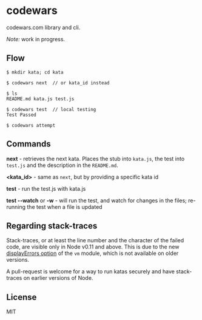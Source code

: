 codewars
========

codewars.com library and cli.

*Note:* work in progress.

Flow
----

```
$ mkdir kata; cd kata

$ codewars next  // or kata_id instead

$ ls
README.md kata.js test.js

$ codewars test  // local testing
Test Passed

$ codewars attempt
```


Commands
--------

**next** - retrieves the next kata. Places the stub into `kata.js`, the test into `test.js` and the description in the `README.md`.

**\<kata_id\>** - same as `next`, but by providing a specific kata id

**test** - run the test.js with kata.js

**test --watch** or **-w** - will run the test, and watch for changes in the files; re-running the test when a file is updated



Regarding stack-traces
----------------------

Stack-traces, or at least the line number and the character
of the failed code, are visible only in Node v0.11 and above. This
is due to the new [displayErrors option](http://nodejs.org/dist/v0.11.11/docs/api/vm.html#vm_script_runinthiscontext_options) of the
`vm` module, which is not available on older versions.

A pull-request is welcome for a way to run katas securely and
have stack-traces on earlier versions of Node.


License
-------

MIT
